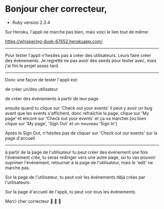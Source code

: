 # Bonjour cher correcteur,

* Ruby version 2.3.4

Sur Heroku, l'appli ne marche pas bien, 
mais voici le lien tout de même: 

https://whispering-dusk-87652.herokuapp.com/

****************************************

Pour tester l'appli n'hesites pas à créer des utilisateurs. 
Leurs faire créer des événements.
Je regrette ne pas avoir des seeds pour tester avec,
mais j'ai fini le projet assez tard.

*****************************************

Donc une façon de tester l'appli est:

de créer un/des utilisateur

de créer des événements à partir de leur page

ensuite quand tu clique sur 'Check out your events'
il peut y avoir un bug avant que les events s'affichent, 
donc refraîchie la page, clique sur 'My page' et encore
sur 'Check out your events' et ça va marcher.(ou bien clique sur 'My page', 'Sign Out' et un nouveau 'Sign In')

Après le Sign Out,
n'hésites pas de cliquer sur 'Check out our events' sur la page d'accueil
*****************************************


à partir de la page de l'utilisateur tu peut créer des événement
une fois l'événement crée, 
tu seras rediriger vers une autre page, où tu vas pouvoir suprimer 
l'événement, retourner à la page de l'utilisateur, 
mais le 'edit' ne marche pas.


Sur la page de l'utilisateur, tu peut voir les événements déjà crées par l'utilisateurs.

Sur la page d'accueil de l'appli, tu peut voir tous les événements.

Merci cher correcteur  💚 💙 💜 



